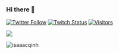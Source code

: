 ### Hi there 👋

[![Twitter Follow](https://img.shields.io/twitter/follow/Isaaac0001?color=09f&label=%40Isaaac&style=flat-square)](https://twitter.com/Isaaac0001)
[![Twitch Status](https://img.shields.io/twitch/status/isaaacgg?style=flat-square)](https://twitch.tv/isaaacgg)
[![Visitors](https://komarev.com/ghpvc/?username=isaaacqinh&color=blue&style=flat-square)](https://github.com/isaaacqinh)  

[![](https://github-readme-stats.vercel.app/api/top-langs/?username=isaaacqinh&layout=compact&hide=html)](https://github.com/isaaacqinh)

<p>&nbsp;<img align="left" src="https://github-readme-stats.vercel.app/api?username=isaaacqinh&show_icons=true" alt="isaaacqinh" /></p>
